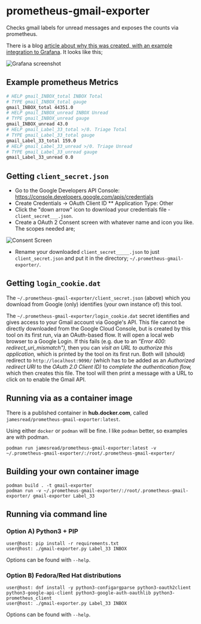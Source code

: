 # prometheus-gmail-exporter

Checks gmail labels for unread messages and exposes the counts via prometheus.

There is a blog [article about why this was created, with an example integration to Grafana](https://medium.com/james-reads-public-cloud-technology-blog/watching-gmail-labels-with-prometheus-grafana-87b6745acd48). It looks like this;

![Grafana screenshot](grafanaScreenshot.png)

## Example prometheus Metrics

```sh
# HELP gmail_INBOX_total INBOX Total
# TYPE gmail_INBOX_total gauge
gmail_INBOX_total 44351.0
# HELP gmail_INBOX_unread INBOX Unread
# TYPE gmail_INBOX_unread gauge
gmail_INBOX_unread 43.0
# HELP gmail_Label_33_total >/0. Triage Total
# TYPE gmail_Label_33_total gauge
gmail_Label_33_total 159.0
# HELP gmail_Label_33_unread >/0. Triage Unread
# TYPE gmail_Label_33_unread gauge
gmail_Label_33_unread 0.0
```

## Getting `client_secret.json`

* Go to the Google Developers API Console: https://console.developers.google.com/apis/credentials
* Create Credentials -> OAuth Client ID
** Application Type: Other
* Click the "down arrow" icon to download your credentials file - `client_secret___.json`.
* Create a OAuth 2 Consent screen with whatever name and icon you like. The scopes needed are;

![Consent Screen](consentScreenScopes.png)

* Rename your downloaded `client_secret_____.json` to just `client_secret.json`
  and put it in the directory; `~/.prometheus-gmail-exporter/`.

## Getting `login_cookie.dat`

The `~/.prometheus-gmail-exporter/client_secret.json` (above) which you download from Google (only) identifies (your own instance of) this tool.

The `~/.prometheus-gmail-exporter/login_cookie.dat` secret identifies and gives access to your Gmail account via Google's API. This file cannot be directly downloaded from the Google Cloud Console, but is created by this tool on its first run, via an OAuth-based flow. It will open a local web browser to a Google Login. If this fails (e.g. due to an _"Error 400: redirect_uri_mismatch"),_ then you can _visit an URL to authorize this application,_ which is printed by the tool on its first run. Both will (should) redirect to `http://localhost:9090/` (which has to be added as an _Authorized redirect URI_ to the _OAuth 2.0 Client ID)_ to _complete the authentication flow,_ which then creates this file. The tool will then print a message with a URL to click on to enable the Gmail API.

## Running via as a container image

There is a published container in **hub.docker.com**, called `jamesread/prometheus-gmail-exporter:latest`.

Using either `docker` or `podman` will be fine. I like `podman` better, so
examples are with podman.

```
podman run jamesread/prometheus-gmail-exporter:latest -v ~/.prometheus-gmail-exporter/:/root/.prometheus-gmail-exporter/
```

## Building your own container image

```
podman build . -t gmail-exporter
podman run -v ~/.prometheus-gmail-exporter/:/root/.prometheus-gmail-exporter/ gmail-exporter Label_33
```

## Running via command line

### Option A) Python3 + PIP

```
user@host: pip install -r requirements.txt
user@host: ./gmail-exporter.py Label_33 INBOX
```

Options can be found with `--help`.

### Option B) Fedora/Red Hat distributions

```
user@host: dnf install -y python3-configargparse python3-oauth2client python3-google-api-client python3-google-auth-oauthlib python3-prometheus_client
user@host: ./gmail-exporter.py Label_33 INBOX
```

Options can be found with `--help`.
